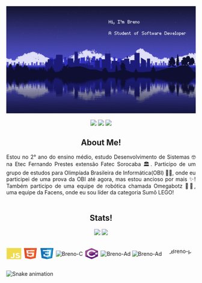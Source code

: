 <div align="center">
<img alt="Coding" src="https://github.com/BrenoFerrazFerreira/BrenoFerrazFerreira/blob/main/Image/Hi,%20im%20breno.png?raw=true">
</div>

<p align="center">
 <img src="https://badges.pufler.dev/visits/BrenoFerrazFerreira/BrenoFerrazFerreira"/> 
 <img src="https://badges.pufler.dev/repos/BrenoFerrazFerreira"/>
 <img src="https://badges.pufler.dev/commits/monthly/BrenoFerrazFerreira" />
</p>

  
<h2 align="center"><b>About Me!</b></h2> 
<div align="justify">
Estou no 2° ano do ensino médio, estudo Desenvolvimento de Sistemas 🤓 na Etec Fernando Prestes extensão Fatec Sorocaba 🏛. Participo de um grupo de estudos para Olimpíada Brasileira de Informática(OBI) 👨‍💻, onde eu participei de uma prova da OBI até agora, mas estou ancioso por mais ✨! Também participo de uma equipe de robótica chamada Omegabotz 🦾🤖, uma equipe da Facens, onde eu sou líder da categoria Sumô LEGO!
</div>
<br>

<h2 align="center"><b>Stats!</b></h2> 
<p align="center">
<img height="180em" src="https://github-readme-stats.vercel.app/api?username=BrenoFerrazFerreira&show_icons=true&theme=discord_old_blurple&include_all_commits=true&count_private=true"/>
<img src="https://github-readme-stats.vercel.app/api/top-langs/?username=BrenoFerrazFerreira&layout=compact&langs_count=7&theme=discord_old_blurple"/>
</p>
  
  <div style="display: inline_block"><br>
  <img align="center" alt="Breno-Js" height="30" width="40" src="https://raw.githubusercontent.com/devicons/devicon/master/icons/javascript/javascript-plain.svg">
  <img align="center" alt="Breno-HTML" height="30" width="40" src="https://raw.githubusercontent.com/devicons/devicon/master/icons/html5/html5-original.svg">
  <img align="center" alt="Breno-CSS" height="30" width="40" src="https://raw.githubusercontent.com/devicons/devicon/master/icons/css3/css3-original.svg">
  <img align="center" alt="Breno-C" height="30" width="40" src="https://cdn.jsdelivr.net/gh/devicons/devicon/icons/c/c-original.svg">
  <img align="center" alt="Breno-Csharp" height="30" width="40" src="https://raw.githubusercontent.com/devicons/devicon/master/icons/csharp/csharp-original.svg">
  <img align="center" alt="Breno-Ad" height="40" width="50" src="https://cdn.jsdelivr.net/gh/devicons/devicon/icons/arduino/arduino-original.svg">
  <img align="center" alt="Breno-Ad" height="40" width="50" src="https://cdn.jsdelivr.net/gh/devicons/devicon/icons/php/php-plain.svg">
  <img align="right" alt="Breno-pic" height="120" style="border-radius:50px;" src="https://icons.iconarchive.com/icons/elegantthemes/beautiful-flat-one-color/128/dev-icon.png">
</div>
  
##

![Snake animation](https://github.com/BrenoFerrazFerreira/BrenoFerrazFerreira/blob/output/github-contribution-grid-snake.svg)
